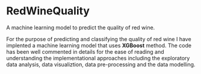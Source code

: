 # RedWineQuality
A machine learning model to predict the quality of red wine.

For the purpose of predicting and classifying the quality of red wine I have implented a machine learning model that uses **XGBoost** method.
The code has been well commented in details for the ease of reading and understanding the implementational approaches including the exploratory data analysis, data visualiztion, data pre-processing and the data modelling.
